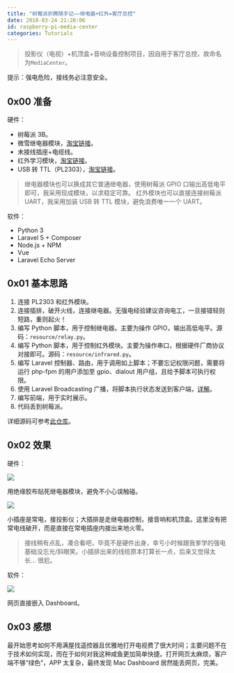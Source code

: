 ```yaml
---
title: "树莓派折腾随手记——继电器+红外=客厅总控"
date: 2018-03-24 21:28:06
id: raspberry-pi-media-center
categories: Tutorials
---
```


> 投影仪（电视）+机顶盒+音响设备控制项目，因自用于客厅总控，故命名为`MediaCenter`。

提示：强电危险，接线务必注意安全。

## 0x00 准备

硬件：

- 树莓派 3B。
- 微雪继电器模块，[淘宝链接](https://detail.tmall.com/item.htm?id=531914166130&spm=a1z09.2.0.0.67002e8dsKtzcx&_u=o1h9ho092e3b)。
- 未接线插座+电缆线。
- 红外学习模块，[淘宝链接](https://item.taobao.com/item.htm?spm=a1z09.2.0.0.67002e8dsKtzcx&id=524497520815&_u=o1h9ho09f270)。
- USB 转 TTL（PL2303），[淘宝链接](https://item.taobao.com/item.htm?spm=a1z09.2.0.0.67002e8dsKtzcx&id=18358111167&_u=o1h9ho092487)。

> 继电器模块也可以换成其它普通继电器，使用树莓派 GPIO 口输出高低电平即可，我采用现成模块，以求稳定可靠。
> 红外模块也可以直接连接树莓派 UART，我采用加装 USB 转 TTL 模块，避免浪费唯一一个 UART。

软件：

- Python 3
- Laravel 5 + Composer
- Node.js + NPM
- Vue
- Laravel Echo Server

## 0x01 基本思路

1. 连接 PL2303 和红外模块。
2. 连接插排，破开火线，连接继电器。无强电经验建议咨询电工，一旦接错轻则短路，重则起火！
3. 编写 Python 脚本，用于控制继电器。主要为操作 GPIO，输出高低电平。源码：`resource/relay.py`。
4. 编写 Python 脚本，用于控制红外模块。主要为操作串口，根据硬件厂商协议对接即可。源码：`resource/infrared.py`。
5. 编写 Laravel 控制器、路由，用于调用如上脚本；不要忘记权限问题，需要将运行 php-fpm 的用户添加至 gpio、dialout 用户组，且给予脚本可执行权限。
6. 使用 Laravel Broadcasting 广播，将脚本执行状态发送到客户端，[详解](https://github.com/wi1dcard/laravel-broadcasting)。
7. 编写前端，用于实时展示。
8. 代码丢到树莓派。

详细源码可参考[此仓库](https://github.com/wi1dcard/media-center)。

## 0x02 效果

硬件：

![](https://i.loli.net/2018/08/15/5b73a568e374e.png)

用绝缘胶布贴死继电器模块，避免不小心误触碰。

![](https://i.loli.net/2018/08/15/5b73a575b8ed6.png)

小插座是常电，接投影仪；大插排是走继电器控制，接音响和机顶盒。这里没有把常电线破开，而是直接在常电插座内接出来地火零。

> 接线稍有点乱，凑合看吧，毕竟不是硬件出身，幸亏小时候跟我爹学的强电基础没忘光/斜眼笑。小插排出来的线缆原本打算长一点，后来又觉得太长... 很尬。

软件：

![](https://i.loli.net/2018/08/15/5b73a5799d978.png)

网页直接嵌入 Dashboard。

## 0x03 感想

最开始思考如何不用满屋找遥控器且优雅地打开电视费了很大时间；主要问题不在于技术如何实现，而在于如何对我这种咸鱼更加简单快捷。打开网页太麻烦，客户端不够“绿色”，APP 太复杂，最终发现 Mac Dashboard 居然能丢网页，完美。